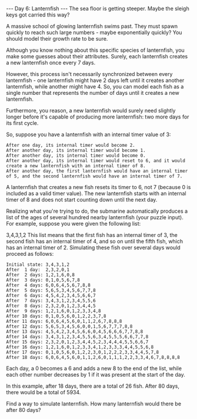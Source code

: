 --- Day 6: Lanternfish --- The sea floor is getting steeper. Maybe the sleigh keys got carried this way?

A massive school of glowing lanternfish swims past. They must spawn quickly to reach such large numbers - maybe
exponentially quickly? You should model their growth rate to be sure.

Although you know nothing about this specific species of lanternfish, you make some guesses about their attributes.
Surely, each lanternfish creates a new lanternfish once every 7 days.

However, this process isn't necessarily synchronized between every lanternfish - one lanternfish might have 2 days left
until it creates another lanternfish, while another might have 4. So, you can model each fish as a single number that
represents the number of days until it creates a new lanternfish.

Furthermore, you reason, a new lanternfish would surely need slightly longer before it's capable of producing more
lanternfish: two more days for its first cycle.

So, suppose you have a lanternfish with an internal timer value of 3:

```
After one day, its internal timer would become 2.
After another day, its internal timer would become 1.
After another day, its internal timer would become 0.
After another day, its internal timer would reset to 6, and it would create a new lanternfish with an internal timer of 8.
After another day, the first lanternfish would have an internal timer of 5, and the second lanternfish would have an internal timer of 7.
```

A lanternfish that creates a new fish resets its timer to 6, not 7 (because 0 is included as a valid timer value). The
new lanternfish starts with an internal timer of 8 and does not start counting down until the next day.

Realizing what you're trying to do, the submarine automatically produces a list of the ages of several hundred nearby
lanternfish (your puzzle input). For example, suppose you were given the following list:

3,4,3,1,2 This list means that the first fish has an internal timer of 3, the second fish has an internal timer of 4,
and so on until the fifth fish, which has an internal timer of 2. Simulating these fish over several days would proceed
as follows:

```
Initial state: 3,4,3,1,2
After  1 day:  2,3,2,0,1
After  2 days: 1,2,1,6,0,8
After  3 days: 0,1,0,5,6,7,8
After  4 days: 6,0,6,4,5,6,7,8,8
After  5 days: 5,6,5,3,4,5,6,7,7,8
After  6 days: 4,5,4,2,3,4,5,6,6,7
After  7 days: 3,4,3,1,2,3,4,5,5,6
After  8 days: 2,3,2,0,1,2,3,4,4,5
After  9 days: 1,2,1,6,0,1,2,3,3,4,8
After 10 days: 0,1,0,5,6,0,1,2,2,3,7,8
After 11 days: 6,0,6,4,5,6,0,1,1,2,6,7,8,8,8
After 12 days: 5,6,5,3,4,5,6,0,0,1,5,6,7,7,7,8,8
After 13 days: 4,5,4,2,3,4,5,6,6,0,4,5,6,6,6,7,7,8,8
After 14 days: 3,4,3,1,2,3,4,5,5,6,3,4,5,5,5,6,6,7,7,8
After 15 days: 2,3,2,0,1,2,3,4,4,5,2,3,4,4,4,5,5,6,6,7
After 16 days: 1,2,1,6,0,1,2,3,3,4,1,2,3,3,3,4,4,5,5,6,8
After 17 days: 0,1,0,5,6,0,1,2,2,3,0,1,2,2,2,3,3,4,4,5,7,8
After 18 days: 6,0,6,4,5,6,0,1,1,2,6,0,1,1,1,2,2,3,3,4,6,7,8,8,8,8
```

Each day, a 0 becomes a 6 and adds a new 8 to the end of the list, while each other number decreases by 1 if it was
present at the start of the day.

In this example, after 18 days, there are a total of 26 fish. After 80 days, there would be a total of 5934.

Find a way to simulate lanternfish. How many lanternfish would there be after 80 days?

